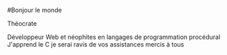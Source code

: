 #Bonjour le monde

Théocrate

Développeur Web et néophites en langages de programmation procédural
J'apprend le C
je serai ravis de vos assistances
mercis à tous
